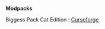 **Modpacks**

Biggess Pack Cat Edition : [Curseforge](https://legacy.curseforge.com/minecraft/modpacks/biggess-pack-cat-edition)
